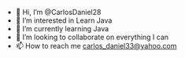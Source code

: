 - 👋 Hi, I’m @CarlosDaniel28
- 👀 I’m interested in Learn Java
- 🌱 I’m currently learning Java
- 💞️ I’m looking to collaborate on everything I can
- 📫 How to reach me carlos_daniel33@yahoo.com

<!---
CarlosDaniel28/CarlosDaniel28 is a ✨ special ✨ repository because its `README.md` (this file) appears on your GitHub profile.
You can click the Preview link to take a look at your changes.
--->
